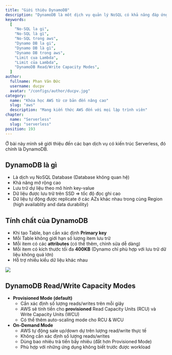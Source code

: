 ```yaml
---
title: "Giới thiệu DynamoDB"
description: "DynamoDB là môt dịch vụ quản lý NoSQL có khả năng đáp ứng hiệu suất cao và nhanh kèm theo khả năng mở rộng. Nếu bạn là một nhà phát triển, bạn có thể sử dụng DynamoDB để tạo ra một bảng có khả năng lưu trữ và truy xuất bất kỳ số lượng dữ liệu, mà vẫn có thể phục vụ cho bất kỳ mức độ request traffic."
keywords:
  [
    "No-SQL la gi",
    "No-SQL là gì",
    "No-SQL trong aws",
    "Dynamo DB la gi",
    "Dynamo DB là gì",
    "Dynamo DB trong aws",
    "Limit cua Lambda",
    "Limit của Lambda",
    "DynamoDB Read/Write Capacity Modes",
  ]
author:
  fullname: Phan Văn Đức
  username: ducpv
  avatar: "/configs/author/ducpv.jpg"
category:
  name: "Khóa học AWS từ cơ bản đến nâng cao"
  slug: "aws"
  description: "Mang kiến thức AWS đến với mọi lập trình viên"
chapter:
  name: "Serverless"
  slug: "serverless"
position: 193
---
```


Ở bài này mình sẽ giới thiệu đến các bạn dịch vụ có kiến trúc Serverless, đó chính là DynamoDB.

## DynamoDB là gì

- Là dịch vụ NoSQL Database (Database không quan hệ)
- Khả năng mở rộng cao
- Lưu trữ dự liệu theo mô hình key-value
- Dữ liệu được lưu trữ trên SSD => tốc độ đọc ghi cao
- Dữ liệu tự động được replicate ở các AZs khác nhau trong cùng Region (high availablity and data durability)

## Tính chất của DynamoDB

- Khi tạo Table, bạn cần xác định **Primary key**
- Mỗi Table không giới hạn số lượng item lưu trữ
- Mỗi item có các **attributes** (có thể thêm, chỉnh sửa dễ dàng)
- Mỗi item có kích thước tối đa **400KB** (Dynamo chỉ phù hợp với lưu trữ dữ liệu không quá lớn)
- Hỗ trợ nhiều kiểu dữ liệu khác nhau

![](https://d2908q01vomqb2.cloudfront.net/887309d048beef83ad3eabf2a79a64a389ab1c9f/2018/09/10/dynamodb-partition-key-1.gif)

## DynamoDB Read/Write Capacity Modes

- **Provisioned Mode (default)**
  - Cần xác định số lượng reads/writes trên mỗi giây
  - AWS sẽ tính tiền cho **provisioned** Read Capacity Units (RCU) và Write Capacity Units (WCU)
  - Có thể thêm auto-scaling mode cho RCU & WCU
- **On-Demand Mode**
  - AWS tự động sale up/down dự trên lượng read/write thực tế
  - Không cần xác định số lượng reads/writes
  - Dùng bao nhiêu trả tiền bấy nhiêu (đắt hơn Provisioned Mode)
  - Phù hợp với những ứng dụng không biết trước được workload
